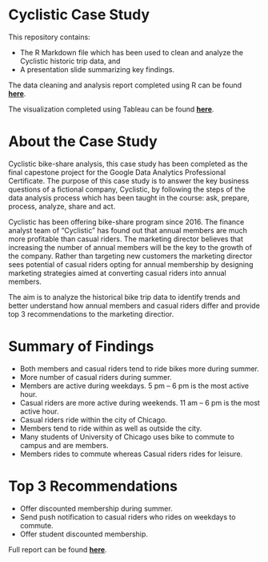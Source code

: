 # Cyclistic Case Study

This repository contains:
* The R Markdown file which has been used to clean and analyze the Cyclistic historic trip data, and
* A presentation slide summarizing key findings.

The data cleaning and analysis report completed using R can be found [**here**](https://rpubs.com/Biswa/Cyclistic-Case-Study).

The visualization completed using Tableau can be found [**here**](https://public.tableau.com/app/profile/biswabal.gurung/viz/CyclisticCaseStudy_16581403921920/CyclisticCaseStudy).

# About the Case Study

Cyclistic bike-share analysis, this case study has been completed as the final capestone project for the Google Data Analytics Professional Certificate. The purpose of this case study is to answer the key business questions of a fictional company, Cyclistic, by following the steps of the data analysis process which has been taught in the course: ask, prepare, process, analyze, share and act.

Cyclistic has been offering bike-share program since 2016. The finance analyst team of “Cyclistic” has found out that annual members are much more profitable than casual riders. The marketing director believes that increasing the number of annual members will be the key to the growth of the company. Rather than targeting new customers the marketing director sees potential of casual riders opting for annual membership by designing marketing strategies aimed at converting casual riders into annual members.

The aim is to analyze the historical bike trip data to identify trends and better understand how annual members and casual riders differ and provide top 3 recommendations to the marketing directior.

# Summary of Findings

* Both members and casual riders tend to ride bikes more during summer.
* More number of casual riders during summer.
* Members are active during weekdays. 5 pm – 6 pm is the most active hour.
* Casual riders are more active during weekends. 11 am – 6 pm is the most active hour.
* Casual riders ride within the city of Chicago.
* Members tend to ride within as well as outside the city.
* Many students of University of Chicago uses bike to commute to campus and are members.
* Members rides to commute whereas Casual riders rides for leisure.

# Top 3 Recommendations

* Offer discounted membership during summer.
* Send push notification to casual riders who rides on weekdays to commute.
* Offer student discounted membership.

Full report can be found [**here**](https://rpubs.com/Biswa/Cyclistic-Case-Study).
